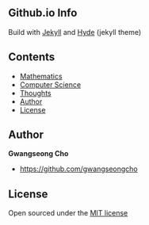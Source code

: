 ## Github.io Info
Build with [Jekyll](http://jekyllrb.com) and [Hyde](https://github.com/poole/hyde) (jekyll theme)
## Contents

- [Mathematics](#mathematics)
- [Computer Science](#cs)
- [Thoughts](#thoughts)
- [Author](#author)
- [License](#license)


## Author

**Gwangseong Cho**
- <https://github.com/gwangseongcho>


## License

Open sourced under the [MIT license](LICENSE.md)